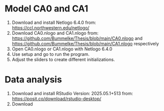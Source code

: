 # Model CA0 and CA1
1. Download and install Netlogo 6.4.0 from: https://ccl.northwestern.edu/netlogo/
2. Download CA0.nlogo and CA1.nlogo from: https://github.com/Bummelke/Thesis/blob/main/CA0.nlogo and https://github.com/Bummelke/Thesis/blob/main/CA1.nlogo respectively
3. Open CA0.nlogo or CA1.nlogo with Netlogo 6.4.0
4. Use setup and go to run the program.
5. Adjust the sliders to create different initializations.  

# Data analysis 
1. Download and install RStudio Version: 2025.05.1+513 from: https://posit.co/download/rstudio-desktop/
2. Download 
